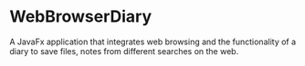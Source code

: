# WebBrowserDiary
A JavaFx application that integrates web browsing and the functionality of a diary to save files, notes from different searches on the web.

